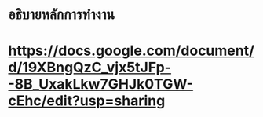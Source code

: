 # อธิบายหลักการทำงาน
# https://docs.google.com/document/d/19XBngQzC_vjx5tJFp--8B_UxakLkw7GHJk0TGW-cEhc/edit?usp=sharing
